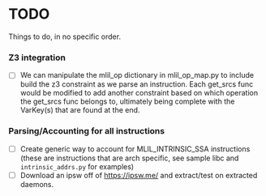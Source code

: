 # TODO
Things to do, in no specific order.

### Z3 integration
- [ ] We can manipulate the mlil_op dictionary in mlil_op_map.py to include
build the z3 constraint as we parse an instruction. Each get_srcs func
would be modified to add another constraint based on which operation
the get_srcs func belongs to, ultimately being complete with the
VarKey(s) that are found at the end.

### Parsing/Accounting for all instructions
- [ ] Create generic way to account for MLIL_INTRINSIC_SSA instructions (these
are instructions that are arch specific, see sample libc and `intrinsic_addrs.py`
for examples)
- [ ] Download an ipsw off of https://ipsw.me/ and extract/test on extracted
daemons.
